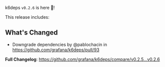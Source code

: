 k6deps `v0.2.6` is here 🎉!

This release includes:

## What's Changed
* Downgrade dependencies by @pablochacin in https://github.com/grafana/k6deps/pull/93

**Full Changelog**: https://github.com/grafana/k6deps/compare/v0.2.5...v0.2.6
